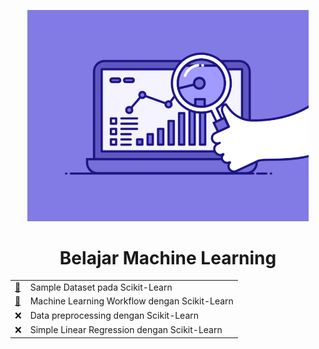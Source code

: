 <p align = "center">
  <img src = "Readme/74pZ.gif" width = 450px>
</p>

<h1 align = "center"> Belajar Machine Learning </h1>

<div align="center">

|  |  |
|----|----|
| [:scroll:](https://github.com/bgsdanang/Belajar-Machine-Learning/blob/main/learning/Sample%20Dataset%20pada%20Scikit-Learn.ipynb)| Sample Dataset pada Scikit-Learn | 
| [:open_file_folder:](https://github.com/bgsdanang/Belajar-Machine-Learning/tree/main/learning/Machine%20Learning%20Workflow%20dengan%20Scikit-Learn) | Machine Learning Workflow dengan Scikit-Learn |
| :x: | Data preprocessing dengan Scikit-Learn |
| :x: | Simple Linear Regression dengan Scikit-Learn |

</div>
